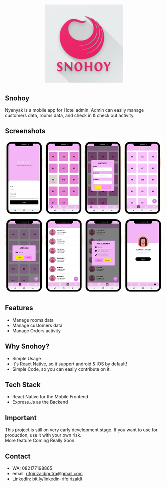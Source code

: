 <h1 align="center">
  <img src="./logo.png" width="250"/><br>
</h1>

## Snohoy
Nyenyak is a mobile app for Hotel admin. Admin can easily manage customers data, rooms data, and check in & check out activity.

## Screenshots

<p align="center">
  <img src="./gambar1.JPG" width="600"/>
  <img src="./gambar2.JPG" width="600"/>
</p>

## Features
* Manage rooms data
* Manage customers data
* Manage Orders activity

## Why Snohoy?
* Simple Usage
* It's React Native, so it support android & iOS by default!
* Simple Code, so you can easily contribute on it.

## Tech Stack
* React Native for the Mobile Frontend
* Express.Js as the Backend

## Important
This project is still on very early development stage. If you want to use for production, use it with your own risk.
<br>More feature Coming Really Soon.

## Contact 
* WA: 082177198865
* email: rifqirizaldiputra@gmail.com
* LinkedIn: bit.ly/linkedin-rifqirizaldi

